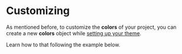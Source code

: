 # Customizing

As mentioned before, to customize the **colors** of your project, you can create a new **colors** object while [setting up your theme](/docs/getting-started/customizing).

Learn how to that following the example below.